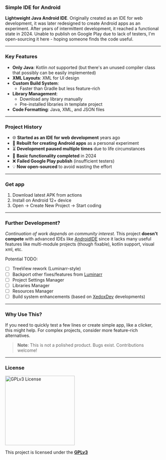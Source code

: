### Simple IDE for Android  

**Lightweight Java Android IDE**. Originally created as an IDE for web development, it was later redesigned to create Android apps as an experiment. After years of intermittent development, it reached a functional state in 2024. Unable to publish on Google Play due to lack of testers, I'm open-sourcing it here - hoping someone finds the code useful.  

---

### Key Features  
- **Only Java**: Kotlin *not* supported
  (but there's an unused compiler class that possibly can be easily implemented)
- **XML Layouts**: XML for UI design  
- **Custom Build System**:  
  - Faster than Gradle but less feature-rich
- **Library Management**:  
  - Download any library manually  
  - Pre-installed libraries in template project 
- **Code Formatting**: Java, XML, and JSON files  

---

### Project History  
- 🌐 **Started as an IDE for web development** years ago  
- 📱 **Rebuilt for creating Android apps** as a personal experiment  
- ⏳ **Development paused multiple times** due to life circumstances  
- 🚀 **Basic functionality completed** in 2024  
- ❌ **Failed Google Play publish** (insufficient testers)  
- 💡 **Now open-sourced** to avoid wasting the effort  

---

### Get app
1. Download latest APK from actions
2. Install on Android 12+ device
3. Open → Create New Project → Start coding

---

### Further Development?  
*Continuation of work depends on community interest.* This project **doesn't compete** with advanced IDEs like [AndroidIDE](https://github.com/AndroidIDEOfficial/AndroidIDE) since it lacks many useful features like multi-module projects (though fixable), kotlin support, visual xml, etc.

Potential TODO:

- [ ] TreeView rework (Luminarr-style)  
- [ ] Backport other fixes/features from [Luminarr](https://github.com/vxhjsd/luminarr)  
- [ ] Project Settings Manager  
- [ ] Libraries Manager  
- [ ] Resources Manager  
- [ ] Build system enhancements (based on [XedoxDev](https://github.com/XedoxDev) developments)  

---

### Why Use This?  
If you need to quickly test a few lines or create simple app, like a clicker, this might help. For complex projects, consider more feature-rich alternatives.  

> **Note**: This is not a polished product. Bugs exist. Contributions welcome!

---

### License

<img src="https://github.com/vxhjsd/Simple-IDE/blob/master/assets/license.png" alt="GPLv3 License" style="width: 225px; height: auto;" />

This project is licensed under the [**GPLv3**](https://github.com/vxhjsd/Simple-IDE/blob/master/LICENSE)
